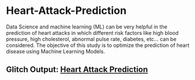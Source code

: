 # Heart-Attack-Prediction
Data Science and machine learning (ML) can be very helpful in the prediction of heart attacks in which different risk factors like high blood pressure, high cholesterol, abnormal pulse rate, diabetes, etc... can be considered. The objective of this study is to optimize the prediction of heart disease using Machine Learning Models. 

## Glitch Output: [Heart Attack Prediction](https://heart-attack-prediction.glitch.me/)


